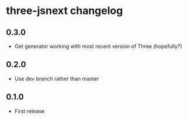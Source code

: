 # three-jsnext changelog

## 0.3.0

* Get generator working with most recent version of Three (hopefully?)

## 0.2.0

* Use dev branch rather than master

## 0.1.0

* First release
